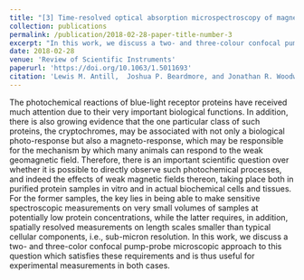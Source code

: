 ```yaml
---
title: "[3] Time-resolved optical absorption microspectroscopy of magnetic field sensitive flavin photochemistry"
collection: publications
permalink: /publication/2018-02-28-paper-title-number-3
excerpt: "In this work, we discuss a two- and three-colour confocal pump-probe microscopic approach.<br/><img src='/images/microscope.jpeg'>"
date: 2018-02-28
venue: 'Review of Scientific Instruments'
paperurl: 'https://doi.org/10.1063/1.5011693'
citation: 'Lewis M. Antill,  Joshua P. Beardmore, and Jonathan R. Woodward (2018). &quot;Time-resolved optical absorption microspectroscopy of magnetic field sensitive flavin photochemistry.&quot; <i>Review of Scientific Instruments</i>, 89, 023707.'
---
```

The photochemical reactions of blue-light receptor proteins have received much attention due to their very important biological functions. In addition, there is also growing evidence that the one particular class of such proteins, the cryptochromes, may be associated with not only a biological photo-response but also a magneto-response, which may be responsible for the mechanism by which many animals can respond to the weak geomagnetic field. Therefore, there is an important scientific question over whether it is possible to directly observe such photochemical processes, and indeed the effects of weak magnetic fields thereon, taking place both in purified protein samples in vitro and in actual biochemical cells and tissues. For the former samples, the key lies in being able to make sensitive spectroscopic measurements on very small volumes of samples at potentially low protein concentrations, while the latter requires, in addition, spatially resolved measurements on length scales smaller than typical cellular components, i.e., sub-micron resolution. In this work, we discuss a two- and three-color confocal pump-probe microscopic approach to this question which satisfies these requirements and is thus useful for experimental measurements in both cases.